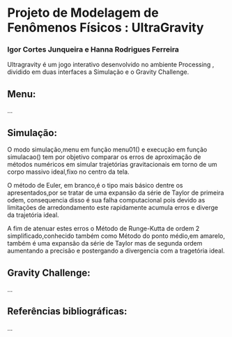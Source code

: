 # Projeto de Modelagem de Fenômenos Físicos : UltraGravity
### Igor Cortes Junqueira e Hanna Rodrigues Ferreira
Ultragravity é um jogo interativo desenvolvido no ambiente Processing , dividido em duas interfaces 
a Simulação e  o Gravity Challenge.
## Menu:
...
## Simulação:
O modo simulação,menu em função menu01() e execução em função simulacao() tem por 
objetivo comparar os erros de aproximação de métodos numéricos em simular 
trajetórias gravitacionais em torno de um corpo massivo ideal,fixo no centro da tela.

O método de Euler, em branco,é o tipo mais básico dentre os apresentados,por se
tratar de uma expansão da série de Taylor de primeira odem,
consequencia disso é sua falha computacional pois devido as limitações de 
arredondamento este rapidamente acumula erros e diverge da trajetória ideal.

A fim de atenuar estes erros o Método de Runge-Kutta de ordem 2 simplificado,conhecido
também como Método do ponto médio,em amarelo, também é uma expansão da série de Taylor
mas de segunda ordem aumentando a precisão e postergando a divergencia com a 
tragetória ideal.

## Gravity Challenge:
...
## Referências bibliográficas:
...
